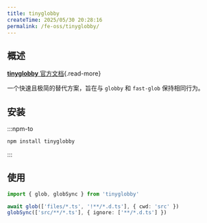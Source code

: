 ```yaml
---
title: tinyglobby
createTime: 2025/05/30 20:28:16
permalink: /fe-oss/tinyglobby/
---
```


<Badge text="NodeJS 12 +" />

<RepoCard repo="SuperchupuDev/tinyglobby" />

## 概述

[**tinyglobby** 官方文档](https://github.com/SuperchupuDev/tinyglobby){.read-more}

一个快速且极简的替代方案，旨在与 `globby` 和 `fast-glob` 保持相同行为。

## 安装

:::npm-to

```sh
npm install tinyglobby
```

:::

## 使用

```ts
import { glob, globSync } from 'tinyglobby'

await glob(['files/*.ts', '!**/*.d.ts'], { cwd: 'src' })
globSync(['src/**/*.ts'], { ignore: ['**/*.d.ts'] })
```
